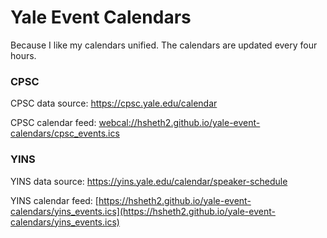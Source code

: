 # Yale Event Calendars

Because I like my calendars unified.
The calendars are updated every four hours.

### CPSC
CPSC data source: https://cpsc.yale.edu/calendar

CPSC calendar feed: [webcal://hsheth2.github.io/yale-event-calendars/cpsc_events.ics](webcal://hsheth2.github.io/yale-event-calendars/cpsc_events.ics)

### YINS
YINS data source: https://yins.yale.edu/calendar/speaker-schedule

YINS calendar feed: [https://hsheth2.github.io/yale-event-calendars/yins_events.ics](https://hsheth2.github.io/yale-event-calendars/yins_events.ics)
